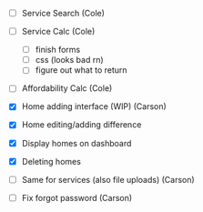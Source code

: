 - [ ] Service Search (Cole)
- [ ] Service Calc (Cole)
    - [ ] finish forms
    - [ ] css (looks bad rn)
    - [ ] figure out what to return
- [ ] Affordability Calc (Cole)


- [X] Home adding interface (WIP) (Carson)
- [X] Home editing/adding difference
- [X] Display homes on dashboard
- [X] Deleting homes




- [ ] Same for services (also file uploads) (Carson)
- [ ] Fix forgot password (Carson)
